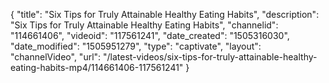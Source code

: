 {
    "title": "Six Tips for Truly Attainable Healthy Eating Habits",
    "description": "Six Tips for Truly Attainable Healthy Eating Habits",
    "channelid": "114661406",
    "videoid": "117561241",
    "date_created": "1505316030",
    "date_modified": "1505951279",
    "type": "captivate",
    "layout": "channelVideo",
    "url": "\/latest-videos\/six-tips-for-truly-attainable-healthy-eating-habits-mp4\/114661406-117561241"
}